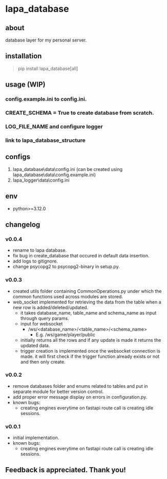 # lapa_database

## about

database layer for my personal server.

## installation

> pip install lapa_database[all]

## usage (WIP)

### config.example.ini to config.ini.

### CREATE_SCHEMA = True to create database from scratch.

### LOG_FILE_NAME and configure logger

### link to lapa_database_structure

## configs

1. lapa_database\data\config.ini (can be created using lapa_database\data\config.example.ini)
2. lapa_logger\data\config.ini

## env

- python>=3.12.0

## changelog

### v0.0.4

- rename to lapa database.
- fix bug in create_database that occured in default data insertion.
- add logs to gitignore.
- change psycopg2 to psycopg2-binary in setup.py.

### v0.0.3

- created utils folder containing CommonOperations.py under which the common functions used across modules are stored.
- web_socket implemented for retrieving the data from the table when a new row is added/deleted/updated.
  - it takes database_name, table_name and schema_name as input through query params.
  - input for websocket
    - /ws/<database_name>/<table_name>/<schema_name>
      - E.g. /ws/game/player/public
  - initially returns all the rows and if any update is made it returns the updated data.
  - trigger creation is implemented once the websocket connection is made. it will first check if the trigger function already exists or not and then only create.

### v0.0.2

- remove databases folder and enums related to tables and put in separate module for better version control.
- add proper error message display on errors in configuration.py.
- known bugs:
  - creating engines everytime on fastapi route call is creating idle sessions.

### v0.0.1

- initial implementation.
- known bugs:
  - creating engines everytime on fastapi route call is creating idle sessions.

## Feedback is appreciated. Thank you!
